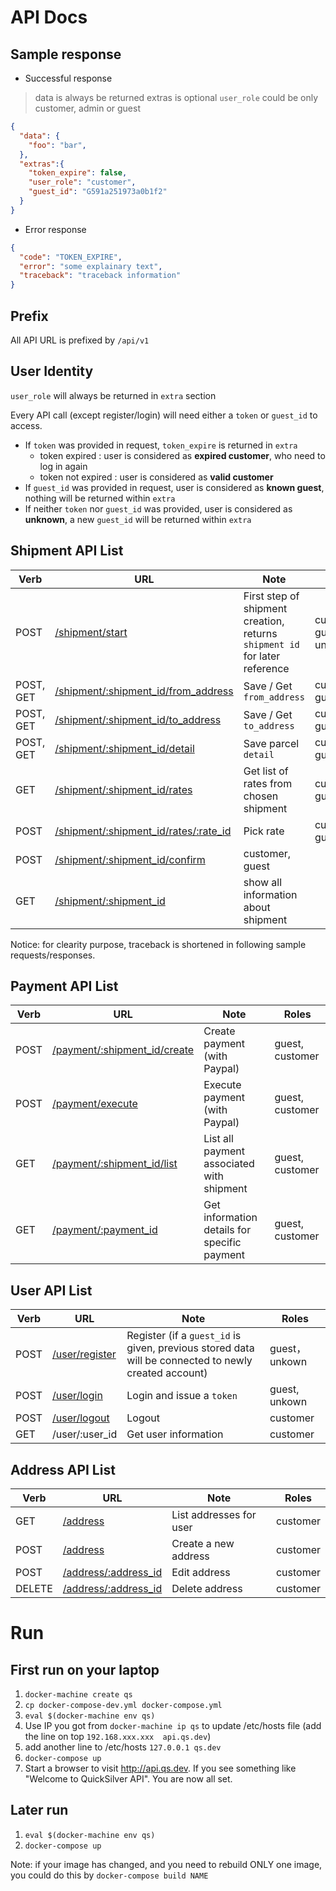 # API Docs

## Sample response

* Successful response

> data is always be returned
> extras is optional
> `user_role` could be only customer, admin or guest

```json
{
  "data": {
    "foo": "bar",
  },
  "extras":{
    "token_expire": false,
    "user_role": "customer",
    "guest_id": "G591a251973a0b1f2"
  }
}
```

* Error response

```json
{
  "code": "TOKEN_EXPIRE",
  "error": "some explainary text",
  "traceback": "traceback information"
}
```

## Prefix

All API URL is prefixed by `/api/v1`


## User Identity

`user_role` will always be returned in `extra` section

Every API call (except register/login) will need either a `token` or `guest_id` to access.
* If `token` was provided in request, `token_expire` is returned in `extra`
  - token expired : user is considered as **expired customer**, who need to log in again
  - token not expired : user is considered as **valid customer**
* If `guest_id` was provided in request, user is considered as **known guest**, nothing will be returned within `extra`
* If neither `token` nor `guest_id` was provided, user is considered as **unknown**, a new `guest_id` will be returned within `extra`


## Shipment API List

| Verb  | URL |  Note | Roles |
| ----- | ---------- | -- | -- |
| POST | [/shipment/start](doc/shipment_start.md) | First step of shipment creation, returns `shipment id` for later reference | customer, guest, unknown |
| POST, GET  | [/shipment/:shipment_id/from_address](doc/shipment_from_address.md)  | Save / Get `from_address` | customer, guest |
| POST, GET  | [/shipment/:shipment_id/to_address](doc/shipment_to_address.md)  | Save / Get `to_address` | customer, guest |
| POST, GET  | [/shipment/:shipment_id/detail](doc/shipment_detail.md)  | Save parcel `detail` | customer, guest |
| GET | [/shipment/:shipment_id/rates](doc/shipment_rates.md) | Get list of rates from chosen shipment | customer, guest |
| POST | [/shipment/:shipment_id/rates/:rate_id](doc/shipment_pick_rate.md) | Pick rate | customer, guest |
| POST | [/shipment/:shipment_id/confirm](doc/shipment_confirm.md) | customer, guest |
| GET | [/shipment/:shipment_id](doc/shipment_show.md) | show all information about shipment |

Notice: for clearity purpose, traceback is shortened in following sample requests/responses.

## Payment API List

| Verb | URL | Note | Roles |
| -- | -- | -- | -- |
| POST | [/payment/:shipment_id/create](doc/payment_create.md) | Create payment (with Paypal) | guest, customer |
| POST | [/payment/execute](doc/payment_execute.md) | Execute payment (with Paypal) | guest, customer |
| GET | [/payment/:shipment_id/list](doc/payment_list.md) | List all payment associated with shipment | guest, customer |
| GET | [/payment/:payment_id](doc/payment_show.md) | Get information details for specific payment | guest, customer |

## User API List

| Verb | URL | Note | Roles |
| -- | -- | -- | -- |
| POST | [/user/register](doc/user_register.md) | Register (if a `guest_id` is given, previous stored data will be connected to newly created account) | guest， unkown |
| POST | [/user/login](doc/user_login.md) | Login and issue a `token` | guest, unkown |
| POST | [/user/logout](doc/user_logout.md) | Logout | customer |
| GET | /user/:user_id | Get user information | customer |

## Address API List

| Verb | URL | Note | Roles |
| -- | -- | -- | -- |
| GET | [/address](doc/address_list) | List addresses for user | customer |
| POST | [/address](doc/address_create) | Create a new address | customer |
| POST | [/address/:address_id](doc/address_edit.md) | Edit address | customer |
| DELETE | [/address/:address_id](doc/address_delete.md) | Delete address | customer |

# Run

## First run on your laptop

1. ```docker-machine create qs```
2. ```cp docker-compose-dev.yml docker-compose.yml```
3. ```eval $(docker-machine env qs)```
4. Use IP you got from ```docker-machine ip qs``` to update /etc/hosts file (add the line on top ```192.168.xxx.xxx  api.qs.dev```)
5. add another line to /etc/hosts ```127.0.0.1 qs.dev```
5. ```docker-compose up```
6. Start a browser to visit http://api.qs.dev. If you see something like "Welcome to QuickSilver API". You are now all set.

## Later run

1. ```eval $(docker-machine env qs)```
2. ```docker-compose up```

Note: if your image has changed, and you need to rebuild ONLY one image, you could do this by ```docker-compose build NAME```
